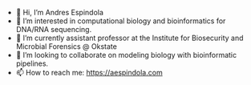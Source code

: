 - 👋 Hi, I’m Andres Espindola
- 👀 I’m interested in computational biology and bioinformatics for DNA/RNA sequencing.
- 🌱 I’m currently assistant professor at the Institute for Biosecurity and Microbial Forensics @ Okstate
- 💞️ I’m looking to collaborate on modeling biology with bioinformatic pipelines.
- 📫 How to reach me: https://aespindola.com

<!---
andrese52/andrese52 is a ✨ special ✨ repository because its `README.md` (this file) appears on your GitHub profile.
You can click the Preview link to take a look at your changes.
--->
